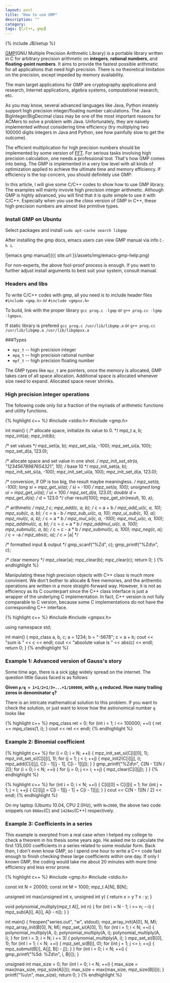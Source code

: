 ```yaml
---
layout: post
title: "How to use GMP"
description: ""
category:
tags: [C/C++, gmp]
---
```

{% include JB/setup %}

[GMP](gmplib.org)(GNU Multiple Precision Arithmetic Library) is a portable library written in C for
arbitrary precision arithmetic on **integers**, **rational numbers**, and **floating-point
numbers**. It aims to provide the fastest possible arithmetic for all applications that need high
precision. There is no theoretical limitation on the precision, except impeded by memory
availability.

The main target applications for GMP are cryptography applications and research, Internet
applications, algebra systems, computational research, etc.

As you may know, several advanced languages like Java, Python innately support high precision
integer/floating number calculations. The Java BigInteger/BigDecimal class may be one of the most
important reasons for ACMers to solve a problem with Java. Unfortunately, they are naively
implemented without considering time efficiency (try multiplying two 100000 digits integers in Java
and Python, see how painfully slow to get the outcome).

The efficient multiplication for high precision numbers should be implemented by some version of
[FFT](http://en.wikipedia.org/wiki/Fast_Fourier_transform). For serious tasks involving high
precision calculation, one needs a professional tool. That's how GMP comes into being. The GMP is
implemented in a very low level with all kinds of optimization applied to achieve the ultimate time
and memory efficiency. If efficiency is the top concern, you should definitely use GMP.

In this article, I will give some C/C++ codes to show how to use GMP library. The examples will
mainly invovle high precision integer arithmetic. Although GMP is highly advanced, you will find
that it is quite simple to use it with C/C++. Especially when you use the *class* version of GMP in
C++, these high precision numbers are almost like primitive types.

### Install GMP on Ubuntu

Select packages and install `sudo apt-cache search libgmp`

After installing the gmp docs, emacs users can view GMP manual via info `C-h i`.

![emacs gmp manual]({{ site.url }}/assets/img/emacs-gmp-help.png)

For non-experts, the above fool-proof process is enough. If you want to further adjust install
arguments to best suit your system, consult manual.

### Headers and libs

To write C/C++ codes with gmp, all you need is to include header files `#include <gmp.h>` or
`#include <gmpxx.h>`

To build, link with the proper library `gcc prog.c -lgmp` or `g++ prog.cc -lgmp -lgmpxx`.

If static library is prefered `gcc prog.c /usr/lib/libgmp.a` or
`g++ prog.cc /usr/lib/libgmp.a /usr/lib/libgmpxx.a`

###Types
* `mpz_t` -- high precision integer
* `mpq_t` -- high precision rational number
* `mpf_t` -- high precision floating number

The GMP types like `mpz_t` are pointers, once the memory is allocated, GMP takes care of all space
allocation. Additional space is allocated whenever size need to expand. Allocated space never
shrinks.

### High precision integer operations

The following code only list a fraction of the myriads of arithmetic functions and utility
functions.

{% highlight c++ %}
#include <stdio.h>
#include <gmp.h>

int main() {
  /* allocate space, initialize its value to 0. */
  mpz_t a, b;
  mpz_init(a);
  mpz_init(b);

  /* set values */
  mpz_set(a, b);
  mpz_set_si(a, -100);
  mpz_set_ui(a, 100);
  mpz_set_d(a, 123.0);

  /* allocate space and set value in one shot. */
  mpz_init_set_str(a, "12345678987654321", 10); /* base 10 */
  mpz_init_set(a, b);
  mpz_init_set_si(a, -100);
  mpz_init_set_ui(a, 100);
  mpz_init_set_d(a, 123.0);

  /* conversion, if OP is too big, the result maybe meaningless. */
  mpz_set(a, -100);
  long si = mpz_get_si(a); /* si = -100 */
  mpz_set(a, 100);
  unsigned long ui = mpz_get_ui(a); /* ui = 100 */
  mpz_set_d(a, 123.0);
  double d = mpz_get_d(a); /* d = 123.0 */
  char result[100];
  mpz_get_str(result, 10, a);

  /* arithmetic */
  mpz_t c;
  mpz_add(c, a, b); /* c = a + b */
  mpz_add_ui(c, a, 10);
  mpz_sub(c, a, b); /* c = a - b */
  mpz_sub_ui(c, a, 10);
  mpz_ui_sub(c, 10, a);
  mpz_mul(c, a, b); /* c = a * b */
  mpz_mul_si(c, a, -100);
  mpz_mul_ui(c, a, 100);
  mpz_addmul(c, a, b); /* c = c + a * b */
  mpz_addmul_ui(c, a, 100);
  mpz_submul(c, a, b); /* c = c - a * b */
  mpz_submul(c, a, 100);
  mpz_neg(c, a); /* c = -a */
  mpz_abs(c, a); /* c = |a| */

  /* formatted input & output */
  gmp_scanf("%Zd", c);
  gmp_printf("%Zd\n", c);

  /* clear memory */
  mpz_clear(a);
  mpz_clear(b);
  mpz_clear(c);
  return 0;
}
{% endhighlight %}

Manipulating these high precision objects with C++ class is much more convinient. We don't bother to
allocate & free memories, and the arithemtic operations are written in a more straight-forward way.
However, it is not as efficiency as its C counterpart since the C++ class interface is just a
wrapper of the underlying C implementation. In fact, C++ version is not fully comparable to C
version, because some C implementations do not have the corresponding C++ interface.

{% highlight c++ %}
#include <iostream>
#include <gmpxx.h>

using namespace std;

int main() {
  mpz_class a, b, c;
  a = 1234;
  b = "-5678";
  c = a + b;
  cout << "sum is " << c << endl;
  cout << "absolute value is " << abs(c) << endl;
  return 0;
}
{% endhighlight %}

### Example 1: Advanced version of Gauss's story

Some time ago, there is a sick [joke](http://www.guokr.com/post/291823/) widely spread on the
internet. The question little Gauss faced is as follows

**Given `p/q = 1+1/2+1/3+...+1/100000`, with `p`, `q` reduced. How many trailing zeros in
  denominator `q`?**

There is an intricate mathematical solution to this problem. If you want to check the solution, or
just want to know how the astronomical number `q` looks like

{% highlight c++ %}
  mpq_class ret = 0;
  for (int i = 1; i <= 100000; ++i) {
    ret += mpq_class(1, i);
  }
  cout << ret << endl;
{% endhighlight %}

### Example 2: Binomial coefficient

{% highlight c++ %}
  for (i = 0; i < N; ++i) {
    mpz_init_set_si(C[i][0], 1);
    mpz_init_set_si(C[i][i], 1);
    for (j = 1; j < i; ++j) {
      mpz_init2(C[i][j], i);
      mpz_add(C[i][j], C[i - 1][j - 1], C[i - 1][j]);
    }
  }
  gmp_printf("%Zd\n", C[N - 1][N / 2]);
  for (i = 0; i < N; ++i) {
    for (j = 0; j <= i; ++j) {
      mpz_clear(C[i][j]);
    }
  }
{% endhighlight %}

{% highlight c++ %}
  for (int i = 0; i < N; ++i) {
    C[i][0] = C[i][i] = 1;
    for (int j = 1; j < i; ++j) {
      C[i][j] = C[i - 1][j - 1] + C[i - 1][j];
    }
  }
  cout << C[N - 1][N / 2] << endl;
{% endhighlight %}

On my laptop (Ubuntu 10.04, CPU 2.0Hz), with `N=2000`, the above two code snippets run `886ms`(C)
and `1426ms`(C++) respectively.

### Example 3: Coefficients in a series

This example is exerpted from a real case when I helped my college to check a theorem in his thesis
some years ago. He asked me to calculate the first 135,000 coefficients in a series related to some
modular form. Back then, I don't even know GMP, so I spend one hour to write a C++ code fast enough
to finish checking these large coefficients within one day. If only I known GMP, the coding would
take me about 20 minutes with more time efficiency and less error prone.

{% highlight c++ %}
#include <gmp.h>
#include <stdio.h>

const int N = 20000;
const int M = 1000;
mpz_t A[N], B[N];

unsigned int max(unsigned int x, unsigned int y) {
  return x > y ? x : y;
}

void polynomial_multiply(mpz_t A[], int n) {
  for (int i = N - 1; i >= n; --i) {
    mpz_sub(A[i], A[i], A[i - n]);
  }
}

int main() {
  freopen("series.out", "w", stdout);
  mpz_array_init(A[0], N, M);
  mpz_array_init(B[0], N, M);
  mpz_set_si(A[0], 1);
  for (int i = 1; i < N; ++i) {
    polynomial_multiply(A, i);
    polynomial_multiply(A, i);
    polynomial_multiply(A, i);
  }
  for (int i = 3; i < N; i += 3) {
    polynomial_multiply(A, i);
  }
  mpz_set_si(B[0], 1);
  for (int i = 1; i < N; ++i) {
    mpz_set_si(B[i], 0);
    for (int j = 1; j <= i; ++j) {
      mpz_submul(B[i], A[j], B[i - j]);
    }
  }
  for (int i = 0; i < N; ++i) {
    gmp_printf("%5d: %Zd\n", i, B[i]);
  }

  unsigned int max_size = 0;
  for (int i = 0; i < N; ++i) {
    max_size = max(max_size, mpz_size(A[i]));
    max_size = max(max_size, mpz_size(B[i]));
  }
  printf("%u\n", max_size);
  return 0;
}
{% endhighlight %}
